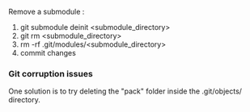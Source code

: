 Remove a submodule :
1. git submodule deinit <submodule_directory>
2. git rm <submodule_directory>
3. rm -rf .git/modules/<submodule_directory>
4. commit changes

### Git corruption issues
One solution is to try deleting the "pack" folder inside the .git/objects/ directory.